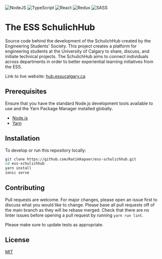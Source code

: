 <img alt="NodeJS" src="https://img.shields.io/badge/node.js%20-%2343853D.svg?&style=for-the-badge&logo=node.js&logoColor=white"/>
<img alt="TypeScript" src="https://img.shields.io/badge/typescript%20-%23007ACC.svg?&style=for-the-badge&logo=typescript&logoColor=white"/>
<img alt="React" src="https://img.shields.io/badge/react%20-%2320232a.svg?&style=for-the-badge&logo=react&logoColor=%2361DAFB"/>
<img alt="Redux" src="https://img.shields.io/badge/redux%20-%23593d88.svg?&style=for-the-badge&logo=redux&logoColor=white"/>
<img alt="SASS" src="https://img.shields.io/badge/SASS%20-hotpink.svg?&style=for-the-badge&logo=SASS&logoColor=white"/>

# The ESS SchulichHub

Source code behind the development of the SchulichHub created by the Engineering Students' Society. This project creates a platform for engineering students at the University of Calgary to share, discuss, and initiate technical projects. The SchulichHub aims to connect individuals across departments in order to better experiential learning initiatives from the ESS.

Link to live website: [hub.essucalgary.ca](https://hub.essucalgary.ca)

## Prerequisites

Ensure that you have the standard Node.js development tools available to use and the Yarn Package Manager installed globally.

-   [Node.js](https://nodejs.org/en/)
-   [Yarn](https://yarnpkg.com)

## Installation

To develop or run this repository locally:

```bash
git clone https://github.com/RatikKapoor/ess-schulichhub.git
cd ess-schulichhub
yarn install
ionic serve
```

## Contributing

Pull requests are welcome. For major changes, please open an issue first to discuss what you would like to change. Please base all pull requests off of the main branch as they will be rebase merged. Check that there are no linter issues before opening a pull request by running `yarn run lint`.

Please make sure to update tests as appropriate.

## License

[MIT](https://choosealicense.com/licenses/mit/)
